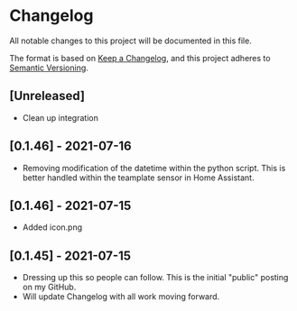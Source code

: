 # Changelog
All notable changes to this project will be documented in this file.

The format is based on [Keep a Changelog](https://keepachangelog.com/en/1.0.0/),
and this project adheres to [Semantic Versioning](https://semver.org/spec/v2.0.0.html).

## [Unreleased]
- Clean up integration

## [0.1.46] - 2021-07-16
- Removing modification of the datetime within the python script.  This is better handled within the teamplate sensor in Home Assistant.

## [0.1.46] - 2021-07-15
- Added icon.png

## [0.1.45] - 2021-07-15
- Dressing up this so people can follow.  This is the initial "public" posting on my GitHub.
- Will update Changelog with all work moving forward.
